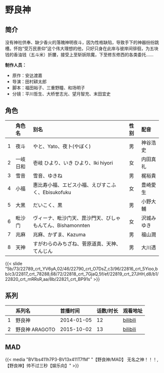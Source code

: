 # 野良神


## 简介

没有神社供奉、缺少香火的落魄神明夜斗，因为性格缺陷，导致手下的神器纷纷跳槽。怀抱“受万民景仰”这个伟大理想的他，只好只身在此岸与彼岸间徘徊，为五块钱的香油钱（五斗米）折腰，接受上至斩妖除魔，下至修东修西的各类委托……

**制作人员：**
- 原作：安达渡嘉
- 导演：田村耕太郎
- 脚本：福田裕子、三重野瞳、和场明子
- 分镜：平川哲生、大桥誉志光、望月智充、末田宜史

## 角色

|     |   角色名   |   别名  | 性别 |  配音  |
|:--- |:------  |:----      |:---  |:--   |
| 1 | 夜斗 | やと、Yato、夜卜(やぼく) | 男 | 神谷浩史 |
| 2 | 一岐日和 | 壱岐 ひより、いき ひより、Iki hiyori | 女 | 内田真礼 |
| 3 | 雪音 | 雪音、ゆきね | 男 | 梶裕貴 |
| 4 | 小福 | 惠比寿小福、エビス小福、えびすこふく、Ebisukofuku | 女 | 豊崎愛生 |
| 5 | 大黑 | だいこく、黒 | 男 | 小野大輔 |
| 6 | 毗沙门 | ヴィーナ、毗沙门天、毘沙門天、びしゃもんてん、Bishamonnten | 女 | 沢城みゆき |
| 7 | 兆麻 | 兆麻、かずま、Kazuma | 男 | 福山潤 |
| 8 | 天神 | すがわらのみちざね、菅原道真、天神、てんじん | 男 | 大川透 |

{{< slide "5b/73/22789_crt_YV6yA,02/46/22790_crt_O7DsZ,c3/96/22816_crt_5Yioo,bb/c3/22817_crt_78288,68/72/22818_crt_7GjaQ,5f/ef/22819_crt_27JHH,d8/b1/22820_crt_mRRsR,aa/8b/22821_crt_BP91s" >}}

## 系列

|     |   系列名   |   首播时间  | 话数/时长  | 观看地址 |
|:---  |:------    |:----      |:---       |:---  |
| 1 | 野良神 | 2014-01-05 | 12 | [bilibili](https://www.bilibili.com/bangumi/play/ep88209)  |
| 2 | 野良神 ARAGOTO | 2015-10-02 | 13 | [bilibili](https://www.bilibili.com/bangumi/play/ss2732)  |


## MAD

{{< media  "BV1bs411h7P3-BV13x411T7fM"
"【野良神/MAD】 无名之神！！！,【野良神】帅不过三秒【娱乐向】"  >}}
